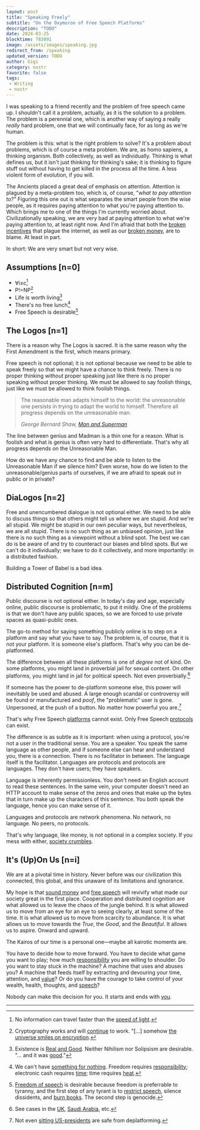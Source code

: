 ```yaml
---
layout: post
title: "Speaking Freely"
subtitle: "On the Oxymoron of Free Speech Platforms"
description: "TODO"
date: 2024-03-25
blocktime: 783891
image: /assets/images/speaking.jpg
redirect_from: /speaking
updated_version: TODO
author: Gigi
category: nostr
favorite: false
tags:
 - Writing
 - nostr
---
```



I was speaking to a friend recently and the problem of free speech came up. I
shouldn't call it a problem, actually, as it is the solution to a problem. The
problem is a perennial one, which is another way of saying a really _really_
hard problem, one that we will continually face, for as long as we're human.

The problem is this: what is the right problem to solve? It's a problem about
problems, which is of course a meta problem. We are, as homo sapiens, a thinking
organism. Both collectively, as well as individually. Thinking is what defines
us, but it isn't just thinking for thinking's sake; it is thinking to figure
stuff out without having to get killed in the process all the time. A less
violent form of evolution, if you will.

The Ancients placed a great deal of emphasis on attention. Attention is plagued
by a meta-problem too, which is, of course, "_what to pay attention to?"_
Figuring this one out is what separates the smart people from the wise people,
as it requires paying attention to what you're paying attention to. Which brings
me to one of the things I'm currently worried about. Civilizationally speaking,
we are very bad at paying attention to what we're paying attention to, at least
right now. And I'm afraid that both the [broken incentives](/vew) that plague
the internet, as well as our [broken
money](https://bitcoin-resources.com/books/broken-money), are to blame. At least
in part.

In short: We are very smart but not very wise.

## Assumptions [n=0]

- ∀i≤c[^1]
- P!=NP[^2]
- Life is worth living[^3]
- There's no free lunch[^4]
- Free Speech is desirable[^5]

## The Logos [n=1]

There is a reason why The Logos is sacred. It is the same reason why the First
Amendment is the first, which means primary.

Free speech is not optional; it is not optional because we need to be able to
speak freely so that we might have a chance to think freely. There is no proper
thinking without proper speaking just like there is no proper speaking without
proper thinking. We must be allowed to say foolish things, just like we must be
allowed to think foolish things.

> The reasonable man adapts himself to the world: the unreasonable one persists
> in trying to adapt the world to himself. Therefore all progress depends on the
> unreasonable man.
>
><cite>George Bernard Shaw, [Man and Superman](https://www.goodreads.com/work/quotes/376394)</cite>

The line between genius and Madman is a thin one for a reason. What is foolish
and what is genius is often very hard to differentiate. That's why all progress
depends on the Unreasonable Man.

How do we have any chance to find and be able to listen to the Unreasonable Man
if we silence him? Even worse, how do we listen to the unreasonable/genius parts
of ourselves, if we are afraid to speak out in public or in private?

## DiaLogos [n=2]

Free and unencumbered dialogue is not optional either. We need to be able to
discuss things so that others might tell us where we are stupid. And we're all
stupid. We might be stupid in our own peculiar ways, but nevertheless, we are
all stupid. There is no such thing as an unbiased opinion, just like there is no
such thing as a viewpoint without a blind spot. The best we can do is be aware
of and try to counteract our biases and blind spots. But we can't do it
individually; we have to do it collectively, and more importantly: in a
distributed fashion.

Building a Tower of Babel is a bad idea.

## Distributed Cognition [n=m]

Public discourse is not optional either. In today's day and age, especially
online, public discourse is problematic, to put it mildly. One of the problems
is that we don't have any public spaces, so we are forced to use private spaces
as quasi-public ones.

The go-to method for saying something publicly online is to step on a platform
and say what you have to say. The problem is, of course, that it is not your
platform. It is someone else's platform. That's why you can be de-platformed.

The difference between all these platforms is one of _degree_ not of kind. On
some platforms, you might land in proverbial jail for sexual content. On other
platforms, you might land in jail for political speech. Not even proverbially.[^jail]

[^jail]: See cases in the [UK](https://archive.is/OQ1LC), [Saudi Arabia](https://archive.is/co19A), etc.

If someone has the power to de-platform someone else, this power will inevitably
be used and abused. A large enough scandal or controversy will be found or
manufactured and _*poof*_, the "problematic" user is gone. Unpersoned, at the
push of a button. No matter how powerful you are.[^trump]

[^trump]: Not even [sitting US-presidents](https://archive.is/0LvLe) are safe from deplatforming.

That's why Free Speech
[platforms](https://twitter.com/dergigi/status/1508217667768963075) cannot
exist. Only Free Speech
[protocols](https://njump.me/nevent1qqsz9fgdac7yvs7z07sx92zf2rkldgnfav2rkce03gdm95efzyfgg4szyphydppzm7m554ecwq4gsgaek2qk32atse2l4t9ks57dpms4mmhfxt5xvet)
can exist.

The difference is as subtle as it is important: when using a protocol, you're
not a user in the traditional sense. You are a speaker. You speak the same
language as other people, and if someone else can hear and understand you, there
is a connection. There is no facilitator in between. The language itself is the
facilitator. Languages are protocols and protocols are languages. They don't
have users; they have speakers.

Language is inherently permissionless. You don't need an English account to read
these sentences. In the same vein, your computer doesn't need an HTTP account to
make sense of the zeros and ones that make up the bytes that in turn make up the
characters of this sentence. You both speak the language, hence you can make
sense of it.

Languages and protocols are network phenomena. No network, no language. No
peers, no protocols.

That's why language, like money, is not optional in a complex society. If you
mess with either, [society
crumbles](https://bitcoin-resources.com/books/when-money-dies).

## It's (Up)On Us [n=i]

We are at a pivotal time in history. Never before was our civilization this
connected, this global, and this unaware of its limitations and ignorance.

My hope is that [sound money](https://bitcoin-resources.com/) and [free
speech](https://nostr-resources.com/) will revivify what made our society great
in the first place. Cooperation and distributed cognition are what allowed us to
leave the chaos of the jungle behind. It is what allowed us to move from an eye
for an eye to seeing clearly, at least some of the time. It is what allowed us
to move from scarcity to abundance. It is what allows us to move towards the
_True_, the _Good_, and the _Beautiful_. It allows us to aspire. Onward and
upward.

The Kairos of our time is a personal one—maybe all kairotic moments are.

You have to decide how to move forward. You have to decide what game you want to
play; how much [responsibility](/responsibility) you are willing to shoulder. Do
you want to stay stuck in the machine? A machine that uses and abuses you? A
machine that feeds itself by extracting and devouring your time, attention, and
[value](/value)? Or do you have the courage to take control of your wealth,
health, thoughts, and [speech](/speech)?

Nobody can make this decision for you.  It starts and ends with [you](https://nostr.org/).

---

[^1]: No information can travel faster than the [speed of light](https://en.wikipedia.org/wiki/Speed_of_light#Upper_limit_on_speeds).
[^2]: Cryptography works and will [continue](https://en.wikipedia.org/wiki/P_versus_NP_problem#P_%E2%89%A0_NP) to work. "[...] somehow [the universe smiles on encryption](https://bitcoin-resources.com/books/cypherpunks).
[^3]: Existence is [Real and Good](https://www.goodreads.com/book/show/40311194). Neither Nihilism nor Solipsism are desirable. "... and it was [good](https://en.wikipedia.org/wiki/Life_Is_Worth_Living)."
[^4]: We can't have [something for nothing](https://en.wikipedia.org/wiki/First_law_of_thermodynamics). Freedom requires [responsibility](https://archive.is/U6iJ4); electronic cash requires [time](/time); time requires [heat](/threads/time-requires-heat).
[^5]: [Freedom of speech](https://en.wikipedia.org/wiki/Freedom_of_speech) is desirable because freedom is preferrable to tyranny, and the first step of any tyrant is to [restrict speech](https://bitcoin-resources.com/books/nineteen-eighty-four1984), silence dissidents, and [burn books](https://bitcoin-resources.com/books/fahrenheit451). The second step is genocide.

